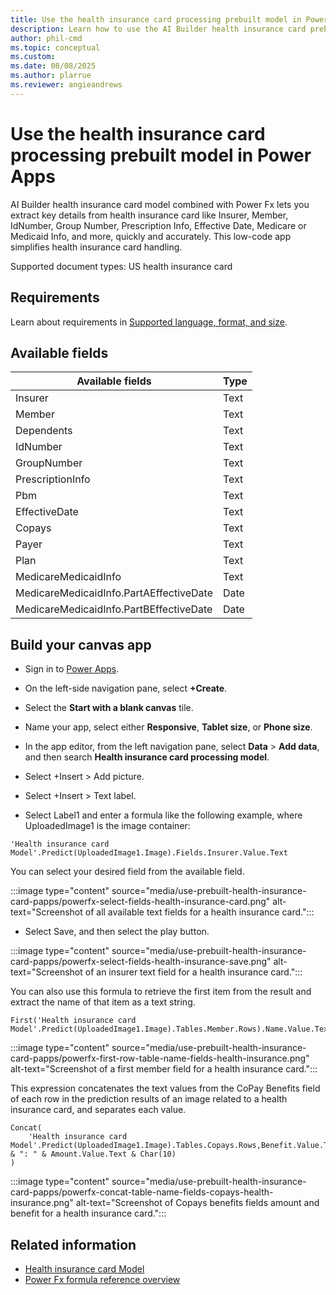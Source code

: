 ```yaml
---
title: Use the health insurance card processing prebuilt model in Power Apps
description: Learn how to use the AI Builder health insurance card prebuilt model in Power Apps.
author: phil-cmd
ms.topic: conceptual
ms.custom: 
ms.date: 08/08/2025
ms.author: plarrue
ms.reviewer: angieandrews
---
```


# Use the health insurance card processing prebuilt model in Power Apps

AI Builder health insurance card model combined with Power Fx lets you extract key details from health insurance card like Insurer, Member, IdNumber, Group Number, Prescription Info, Effective Date, Medicare or Medicaid Info, and more, quickly and accurately. This low-code app simplifies health insurance card handling.

Supported document types: US health insurance card

## Requirements

Learn about requirements in [Supported language, format, and size](prebuilt-health-insurance-card.md#supported-language-format-and-size).

## Available fields

|Available fields|	Type|
|-----------------|-----|
|Insurer|Text|
|Member|Text|
|Dependents|Text|
|IdNumber|Text|
|GroupNumber|Text|
|PrescriptionInfo|Text|
|Pbm|Text|
|EffectiveDate|Text|
|Copays|Text|
|Payer|Text|
|Plan|Text|
|MedicareMedicaidInfo|Text|
|MedicareMedicaidInfo.PartAEffectiveDate|Date|
|MedicareMedicaidInfo.PartBEffectiveDate	|Date|

## Build your canvas app

- Sign in to [Power Apps](https://make.powerapps.com/).

- On the left-side navigation pane, select **+Create**.

- Select the **Start with a blank canvas** tile.

- Name your app, select either **Responsive**, **Tablet size**, or **Phone size**.

- In the app editor, from the left navigation pane, select **Data** > **Add data**, and then search **Health insurance card processing model**.

- Select +Insert > Add picture.

- Select +Insert > Text label.

- Select Label1 and enter a formula like the following example, where UploadedImage1 is the image container:

 ```power-fx
'Health insurance card Model'.Predict(UploadedImage1.Image).Fields.Insurer.Value.Text
```
You can select your desired field from the available field.

:::image type="content" source="media/use-prebuilt-health-insurance-card-papps/powerfx-select-fields-health-insurance-card.png" alt-text="Screenshot of all available text fields for a health insurance card.":::

-  Select Save, and then select the play button.

:::image type="content" source="media/use-prebuilt-health-insurance-card-papps/powerfx-select-fields-health-insurance-save.png" alt-text="Screenshot of an insurer text field for a health insurance card.":::

You can also use this formula to retrieve the first item from the result and extract the name of that item as a text string.

```power-fx
First('Health insurance card Model'.Predict(UploadedImage1.Image).Tables.Member.Rows).Name.Value.Text
```

:::image type="content" source="media/use-prebuilt-health-insurance-card-papps/powerfx-first-row-table-name-fields-health-insurance.png" alt-text="Screenshot of a first member field for a health insurance card.":::

This expression concatenates the text values from the CoPay Benefits field of each row in the prediction results of an image related to a health insurance card, and separates each value.

```power-fx
Concat(
    'Health insurance card Model'.Predict(UploadedImage1.Image).Tables.Copays.Rows,Benefit.Value.Text & ": " & Amount.Value.Text & Char(10)
)
```

:::image type="content" source="media/use-prebuilt-health-insurance-card-papps/powerfx-concat-table-name-fields-copays-health-insurance.png" alt-text="Screenshot of Copays benefits fields amount and benefit for a health insurance card.":::

## Related information

- [Health insurance card Model](prebuilt-health-insurance-card-model.md)
- [Power Fx formula reference overview](/power-platform/power-fx/formula-reference-overview)